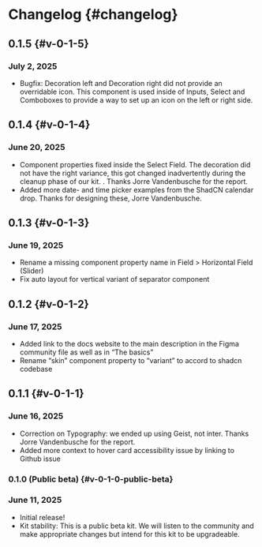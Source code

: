 # Changelog {#changelog}

## 0.1.5 {#v-0-1-5}

### July 2, 2025

* Bugfix: Decoration left and Decoration right did not provide an overridable icon. This component is used inside of Inputs, Select and Comboboxes to provide a way to set up an icon on the left or right side.

## 0.1.4 {#v-0-1-4}

### June 20, 2025

* Component properties fixed inside the Select Field. The decoration did not have the right variance, this got changed inadvertently during the cleanup phase of our kit. . Thanks Jorre Vandenbusche for the report.
* Added more date- and time picker examples from the ShadCN calendar drop. Thanks for designing these, Jorre Vandenbusche.

## 0.1.3 {#v-0-1-3}

### June 19, 2025

* Rename a missing component property name in Field > Horizontal Field (Slider)
* Fix auto layout for vertical variant of separator component

## 0.1.2 {#v-0-1-2}

### June 17, 2025

- Added link to the docs website to the main description in the Figma community file as well as in “The basics”
- Rename “skin” component property to “variant” to accord to shadcn codebase

## 0.1.1 {#v-0-1-1}

### June 16, 2025

- Correction on Typography: we ended up using Geist, not inter. Thanks Jorre Vandenbusche for the report.
- Added more context to hover card accessibility issue by linking to Github issue

### 0.1.0 (Public beta) {#v-0-1-0-public-beta}

### June 11, 2025

- Initial release!
- Kit stability: This is a public beta kit. We will listen to the community and make appropriate changes but intend for this kit to be upgradeable.
